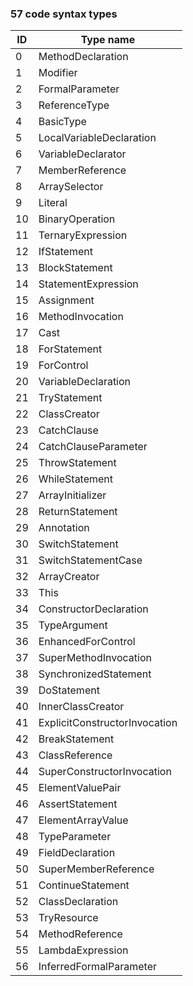 ### 57 code syntax types
|ID            |Type name                     |
|----------------|-------------------------------|
|0	|	MethodDeclaration|
|1	|	Modifier|
|2	|	FormalParameter|
|3	|	ReferenceType|
|4	|	BasicType|
|5	|	LocalVariableDeclaration|
|6	|	VariableDeclarator|
|7	|	MemberReference|
|8	|	ArraySelector|
|9	|	Literal|
|10	|	BinaryOperation|
|11	|	TernaryExpression|
|12	|	IfStatement|
|13	|	BlockStatement|
|14	|	StatementExpression|
|15	|	Assignment|
|16	|	MethodInvocation|
|17	|	Cast|
|18	|	ForStatement|
|19	|	ForControl|
|20	|	VariableDeclaration|
|21	|	TryStatement|
|22	|	ClassCreator|
|23	|	CatchClause|
|24	|	CatchClauseParameter|
|25	|	ThrowStatement|
|26	|	WhileStatement|
|27	|	ArrayInitializer|
|28	|	ReturnStatement|
|29	|	Annotation|
|30	|	SwitchStatement|
|31	|	SwitchStatementCase|
|32	|	ArrayCreator|
|33	|	This|
|34	|	ConstructorDeclaration|
|35	|	TypeArgument|
|36	|	EnhancedForControl|
|37	|	SuperMethodInvocation|
|38	|	SynchronizedStatement|
|39	|	DoStatement|
|40	|	InnerClassCreator|
|41	|	ExplicitConstructorInvocation|
|42	|	BreakStatement|
|43	|	ClassReference|
|44	|	SuperConstructorInvocation|
|45	|	ElementValuePair|
|46	|	AssertStatement|
|47	|	ElementArrayValue|
|48	|	TypeParameter|
|49	|	FieldDeclaration|
|50	|	SuperMemberReference|
|51	|	ContinueStatement|
|52	|	ClassDeclaration|
|53	|	TryResource|
|54	|	MethodReference|
|55	|	LambdaExpression|
|56	|	InferredFormalParameter|
